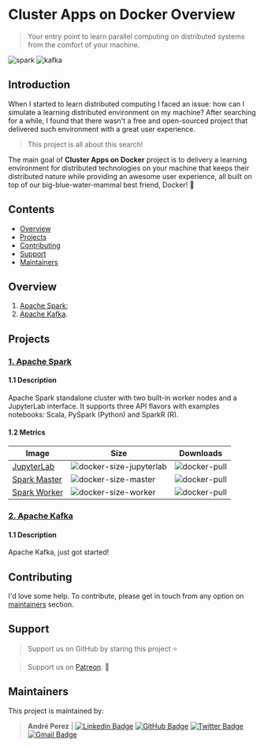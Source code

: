 # Cluster Apps on Docker Overview

> Your entry point to learn parallel computing on distributed systems from the comfort of your machine.

![spark](https://img.shields.io/badge/spark-red)
![kafka](https://img.shields.io/badge/kafka-black)

## Introduction

When I started to learn distributed computing I faced an issue: how can I simulate a learning distributed environment on 
my machine? After searching for a while, I found that there wasn't a free and open-sourced project that delivered such 
environment with a great user experience.

> This project is all about this search!

The main goal of **Cluster Apps on Docker** project is to delivery a learning environment for distributed technologies
on your machine that keeps their distributed nature while providing an awesome user experience, all built on top of our
big-blue-water-mammal best friend, Docker! :whale2:

## Contents

- [Overview](#Overview)
- [Projects](#projects)
- [Contributing](#contributing)
- [Support](#support)
- [Maintainers](#maintainers)

## <a name="overview"></a>Overview

 1. [Apache Spark](#1-apache-sparkhttpsgithubcomcluster-apps-on-dockerspark-standalone-cluster-on-docker);
 1. [Apache Kafka](#2-apache-kafkahttpsgithubcomcluster-apps-on-dockerkafka-cluster-on-docker).

## <a name="projects"></a>Projects

### [1. Apache Spark](https://github.com/cluster-apps-on-docker/spark-standalone-cluster-on-docker)

#### 1.1 Description

Apache Spark standalone cluster with two built-in worker nodes and a JupyterLab interface. It supports three API flavors
with examples notebooks: Scala, PySpark (Python) and SparkR (R).

#### 1.2 Metrics
 
| Image                                                          | Size                                                                                           | Downloads                                                                 |
| -------------------------------------------------------------- | ---------------------------------------------------------------------------------------------- | ------------------------------------------------------------------------- |
| [JupyterLab](https://hub.docker.com/r/andreper/jupyterlab)     | ![docker-size-jupyterlab](https://img.shields.io/docker/image-size/andreper/jupyterlab/latest) | ![docker-pull](https://img.shields.io/docker/pulls/andreper/jupyterlab)   |
| [Spark Master](https://hub.docker.com/r/andreper/spark-master) | ![docker-size-master](https://img.shields.io/docker/image-size/andreper/spark-master/latest)   | ![docker-pull](https://img.shields.io/docker/pulls/andreper/spark-master) |
| [Spark Worker](https://hub.docker.com/r/andreper/spark-worker) | ![docker-size-worker](https://img.shields.io/docker/image-size/andreper/spark-worker/latest)   | ![docker-pull](https://img.shields.io/docker/pulls/andreper/spark-worker) |


### [2. Apache Kafka](https://github.com/cluster-apps-on-docker/kafka-cluster-on-docker)

#### 1.1 Description

Apache Kafka, just got started!

## <a name="contributing"></a>Contributing

I'd love some help. To contribute, please get in touch from any option on [maintainers](#maintainers) section.

## <a name="support"></a>Support

> Support us on GitHub by staring this project :star:

> Support us on [Patreon](https://www.patreon.com/andreperez). :sparkling_heart:

## <a name="maintainers"></a>Maintainers

This project is maintained by:

> **André Perez** |
[![Linkedin Badge](https://img.shields.io/badge/-Andre%20Perez-blue?style=flat-square&logo=linkedin&logoColor=white)](https://www.linkedin.com/in/andremarcosperez)
[![GitHub Badge](https://img.shields.io/badge/-Andre%20Perez-black?style=flat-square&logo=github&logoColor=white)](https://github.com/andre-marcos-perez)
[![Twitter Badge](https://img.shields.io/badge/-dekoperez-1da1f2?style=flat-square&logo=twitter&logoColor=white)](mailto:andre.marcos.perez@gmail.com)
[![Gmail Badge](https://img.shields.io/badge/-andre.marcos.perez-c14438?style=flat-square&logo=gmail&logoColor=white)](https://twitter.com/dekoperez)
